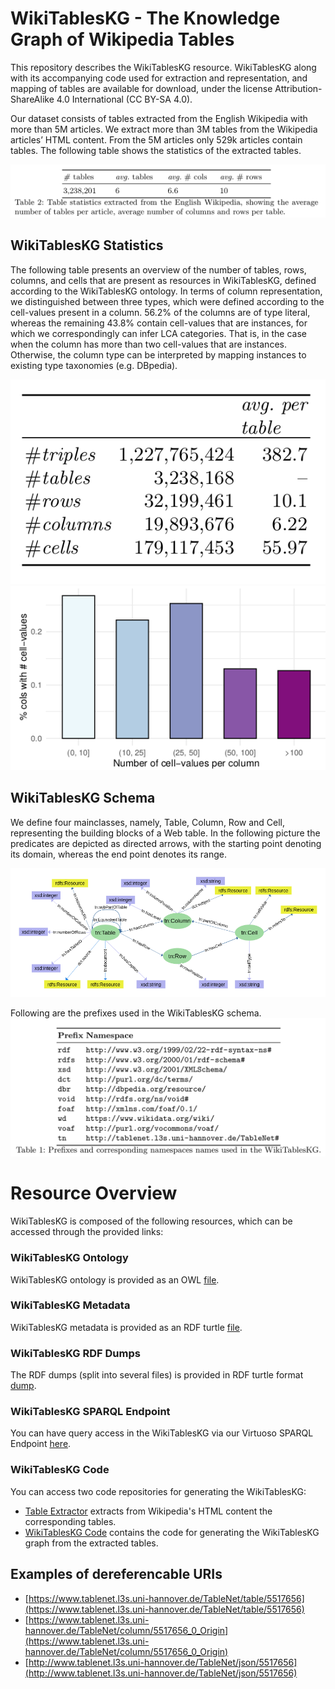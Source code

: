 # WikiTablesKG - The Knowledge Graph of Wikipedia Tables
This repository describes the WikiTablesKG resource. WikiTablesKG along with its accompanying code used for extraction and
representation, and mapping of tables are available for download, under the license Attribution-ShareAlike 4.0 International (CC BY-SA 4.0).

Our dataset consists of tables extracted from the English Wikipedia with more than 5M articles. We extract more than 3M tables from the Wikipedia articles’ HTML content. From the 5M articles only 529k articles contain tables. The following table shows the statistics of the extracted tables.

![Table statistics extracted from the English Wikipedia, ](images/wikipedia_tables.png)

## WikiTablesKG Statistics
The following table  presents an overview of the number of tables, rows, columns, and cells that are present as
resources in WikiTablesKG, defined according to the WikiTablesKG ontology. In terms of column representation, we distinguished between three types, which were defined according to the cell-values present in a column. 56.2% of the columns are of type literal, whereas the remaining 43.8% contain cell-values that are instances, for which we correspondingly can infer LCA categories. That is, in the case when the column has more than two cell-values that are instances. Otherwise, the column type can be interpreted by mapping instances to existing type taxonomies (e.g. DBpedia).

![WikiTablesKG Statistics](images/statistics2.png)
![Column distribution according to the num-ber of cell-values](images/distributions2.png)

## WikiTablesKG Schema
We define four mainclasses, namely, Table, Column, Row and Cell, representing the building blocks of a Web table. 
In the following  picture the predicates are depicted as directed arrows, with the starting point denoting its domain, whereas the end point denotes its range. 

![WikiTablesKG schema representation in a graph](images/wikiTablesKG_schema.png)

Following are the prefixes used in the WikiTablesKG schema.
![](images/prefixes.png)

# Resource Overview
WikiTablesKG is composed of the following resources, which can be accessed
through the provided links:

### WikiTablesKG Ontology
WikiTablesKG ontology is provided as an OWL [file](ontology.owl).

### WikiTablesKG Metadata
WikiTablesKG metadata is provided as an RDF turtle [file](metadata.ttl).  


### WikiTablesKG RDF Dumps

The RDF dumps (split into several files) is provided in RDF turtle format [dump](http://l3s.de/~fetahu/wikitables_kg/rdf_dumps/).

### WikiTablesKG SPARQL Endpoint
You can have query access in the WikiTablesKG via our Virtuoso SPARQL Endpoint [here](http://www.tablenet.l3s.uni-hannover.de/sparql).


### WikiTablesKG Code

You can access two code repositories for generating the WikiTablesKG:
* [Table Extractor](code/table_extractor/) extracts from Wikipedia's HTML content the corresponding tables.
* [WikiTablesKG Code](code/wikitblkg/) contains the code for generating the WikiTablesKG graph from the extracted tables.

## Examples of dereferencable URIs
* [https://www.tablenet.l3s.uni-hannover.de/TableNet/table/5517656](https://www.tablenet.l3s.uni-hannover.de/TableNet/table/5517656)
* [https://www.tablenet.l3s.uni-hannover.de/TableNet/column/5517656_0_Origin](https://www.tablenet.l3s.uni-hannover.de/TableNet/column/5517656_0_Origin)
* [http://www.tablenet.l3s.uni-hannover.de/TableNet/json/5517656](http://www.tablenet.l3s.uni-hannover.de/TableNet/json/5517656)


